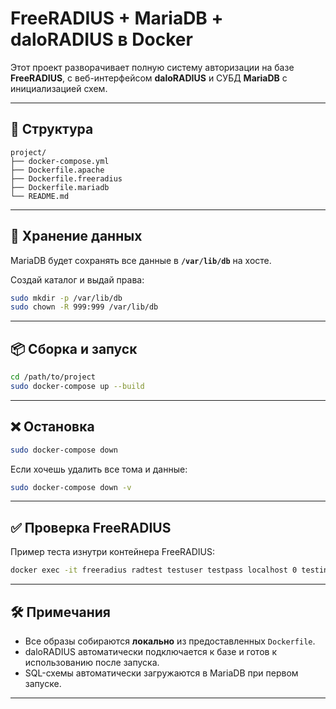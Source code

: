 # FreeRADIUS + MariaDB + daloRADIUS в Docker

Этот проект разворачивает полную систему авторизации на базе **FreeRADIUS**, с веб-интерфейсом **daloRADIUS** и СУБД **MariaDB** с инициализацией схем.

---

## 🧱 Структура

```
project/
├── docker-compose.yml
├── Dockerfile.apache
├── Dockerfile.freeradius
├── Dockerfile.mariadb
└── README.md
```

---

## 💾 Хранение данных

MariaDB будет сохранять все данные в **`/var/lib/db`** на хосте.

Создай каталог и выдай права:

```bash
sudo mkdir -p /var/lib/db
sudo chown -R 999:999 /var/lib/db
```

---

## 📦 Сборка и запуск

```bash
cd /path/to/project
sudo docker-compose up --build
```

---

## ❌ Остановка

```bash
sudo docker-compose down
```

Если хочешь удалить все тома и данные:

```bash
sudo docker-compose down -v
```

---

## ✅ Проверка FreeRADIUS

Пример теста изнутри контейнера FreeRADIUS:

```bash
docker exec -it freeradius radtest testuser testpass localhost 0 testing123
```

---

## 🛠 Примечания

- Все образы собираются **локально** из предоставленных `Dockerfile`.
- daloRADIUS автоматически подключается к базе и готов к использованию после запуска.
- SQL-схемы автоматически загружаются в MariaDB при первом запуске.

---
